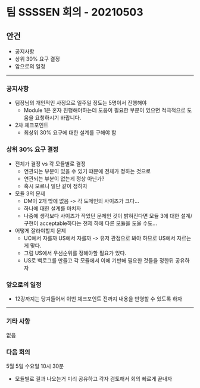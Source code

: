 # 팀 SSSSEN 회의 - 20210503

## 안건 

+ 공지사항
+ 상위 30% 요구 결정
+ 앞으로의 일정

--------

### 공지사항
- 팀장님의 개인적인 사정으로 일주일 정도는 5명이서 진행해야
  - Module 1은 혼자 진행해야하는데 도움이 필요한 부분이 있으면 적극적으로 도움을 요청하시기 바랍니다.
- 2차 체크포인트
  - 최상위 30% 요구에 대한 설계를 구해야 함

### 상위 30% 요구 결정
- 전체가 결정 vs 각 모듈별로 결정
  - 연관되는 부분이 있을 수 있기 떄문에 전체가 정하는 것으로
  - 연관되는 부분이 없는게 정상 아닌가?
  - 혹시 모르니 일단 같이 정하자
- 모듈 3의 문제
   - DM이 2개 밖에 없음 -> 각 도메인의 사이즈가 크다...
   - 하나에 대한 설계를 마치자
   - 나중에 생각보다 사이즈가 작았던 문제인 것이 밝혀진다면 모듈 3에 대한 설계/구현이 acceptable하다는 전제 하에 다른 모듈을 도울 수도...
- 어떻게 잘라야할지 문제
   - UC에서 자를까 US에서 자를까 -> 유저 관점으로 봐야 하므로 US에서 자르는게 맞다.
   - 그럼 US에서 우선순위를 정해야할 필요가 있다.
   - US로 백로그를 만들고 각 모듈에서 이에 기반해 필요한 것들을 정한뒤 공유하자

### 앞으로의 일정
- 12강까지는 당겨들어서 이번 체크포인트 전까지 내용을 반영할 수 있도록 하자

-------

### 기타 사항
없음

### 다음 회의
5월 5일 수요일 10시 30분
 - 모듈별로 결과 나오는거 미리 공유하고 각자 검토해서 회의 빠르게 끝내자